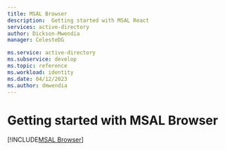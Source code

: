 ```yaml
---
title: MSAL Browser
description:  Getting started with MSAL React
services: active-directory
author: Dickson-Mwendia
manager: CelesteDG

ms.service: active-directory
ms.subservice: develop
ms.topic: reference
ms.workload: identity
ms.date: 04/12/2023
ms.author: dmwendia
---
```



# Getting started with MSAL Browser


<!---

[!INCLUDE[MSAL React getting started](~/msal-react/docs/getting-started.md)]

-->


[!INCLUDE[MSAL Browser](~/lib/msal-browser/docs/includes/initialization.md)]
